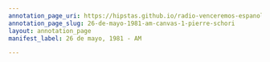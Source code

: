 ```yaml
---
annotation_page_uri: https://hipstas.github.io/radio-venceremos-espanol/annotations/26-de-mayo-1981-am-canvas-1-pierre-schori.json
annotation_page_slug: 26-de-mayo-1981-am-canvas-1-pierre-schori
layout: annotation_page
manifest_label: 26 de mayo, 1981 - AM

---
```

